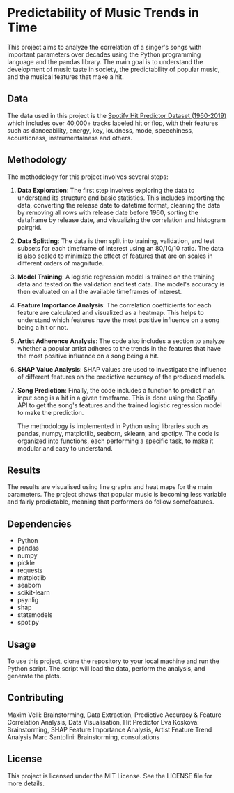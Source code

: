 # Predictability of Music Trends in Time

This project aims to analyze the correlation of a singer's songs with important parameters over decades using the Python programming language and the pandas library. The main goal is to understand the development of music taste in society, the predictability of popular music, and the musical features that make a hit.

## Data

The data used in this project is the [Spotify Hit Predictor Dataset (1960-2019)](https://www.kaggle.com/datasets/theoverman/the-spotify-hit-predictor-dataset/data) which includes over 40,000+ tracks labeled hit or flop, with their features such as danceability, energy, key, loudness, mode, speechiness, acousticness, instrumentalness and others.

## Methodology

The methodology for this project involves several steps:

1. **Data Exploration**: The first step involves exploring the data to understand its structure and basic statistics. This includes importing the data, converting the release date to datetime format, cleaning the data by removing all rows with release date before 1960, sorting the dataframe by release date, and visualizing the correlation and histogram pairgrid.

2. **Data Splitting**: The data is then split into training, validation, and test subsets for each timeframe of interest using an 80/10/10 ratio. The data is also scaled to minimize the effect of features that are on scales in different orders of magnitude.

3. **Model Training**: A logistic regression model is trained on the training data and tested on the validation and test data. The model's accuracy is then evaluated on all the available timeframes of interest.

4. **Feature Importance Analysis**: The correlation coefficients for each feature are calculated and visualized as a heatmap. This helps to understand which features have the most positive influence on a song being a hit or not.

5. **Artist Adherence Analysis**: The code also includes a section to analyze whether a popular artist adheres to the trends in the features that have the most positive influence on a song being a hit.

6. **SHAP Value Analysis**: SHAP values are used to investigate the influence of different features on the predictive accuracy of the produced models.

7. **Song Prediction**: Finally, the code includes a function to predict if an input song is a hit in a given timeframe. This is done using the Spotify API to get the song's features and the trained logistic regression model to make the prediction.

   The methodology is implemented in Python using libraries such as pandas, numpy, matplotlib, seaborn, sklearn, and spotipy. The code is organized into functions, each performing a specific task, to make it modular and easy to understand.

## Results

The results are visualised using line graphs and heat maps for the main parameters. The project shows that popular music is becoming less variable and fairly predictable, meaning that performers do follow somefeatures.

## Dependencies

- Python
- pandas
- numpy
- pickle
- requests
- matplotlib
- seaborn
- scikit-learn
- psynlig
- shap
- statsmodels
- spotipy

## Usage

To use this project, clone the repository to your local machine and run the Python script. The script will load the data, perform the analysis, and generate the plots.

## Contributing

Maxim Velli: Brainstorming, Data Extraction, Predictive Accuracy & Feature Correlation Analysis, Data Visualisation, Hit Predictor
Eva Koskova: Brainstorming, SHAP Feature Importance Analysis, Artist Feature Trend Analysis
Marc Santolini: Brainstorming, consultations

## License

This project is licensed under the MIT License. See the LICENSE file for more details.


